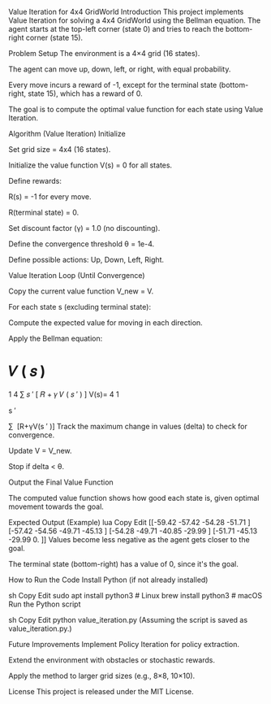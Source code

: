 Value Iteration for 4x4 GridWorld
Introduction
This project implements Value Iteration for solving a 4x4 GridWorld using the Bellman equation. The agent starts at the top-left corner (state 0) and tries to reach the bottom-right corner (state 15).

Problem Setup
The environment is a 4×4 grid (16 states).

The agent can move up, down, left, or right, with equal probability.

Every move incurs a reward of -1, except for the terminal state (bottom-right, state 15), which has a reward of 0.

The goal is to compute the optimal value function for each state using Value Iteration.

Algorithm (Value Iteration)
Initialize

Set grid size = 4x4 (16 states).

Initialize the value function V(s) = 0 for all states.

Define rewards:

R(s) = -1 for every move.

R(terminal state) = 0.

Set discount factor (γ) = 1.0 (no discounting).

Define the convergence threshold θ = 1e-4.

Define possible actions: Up, Down, Left, Right.

Value Iteration Loop (Until Convergence)

Copy the current value function V_new = V.

For each state s (excluding terminal state):

Compute the expected value for moving in each direction.

Apply the Bellman equation:

𝑉
(
𝑠
)
=
1
4
∑
𝑠
′
[
𝑅
+
𝛾
𝑉
(
𝑠
′
)
]
V(s)= 
4
1
​
  
s 
′
 
∑
​
 [R+γV(s 
′
 )]
Track the maximum change in values (delta) to check for convergence.

Update V = V_new.

Stop if delta < θ.

Output the Final Value Function

The computed value function shows how good each state is, given optimal movement towards the goal.

Expected Output (Example)
lua
Copy
Edit
[[-59.42  -57.42  -54.28  -51.71 ]
 [-57.42  -54.56  -49.71  -45.13 ]
 [-54.28  -49.71  -40.85  -29.99 ]
 [-51.71  -45.13  -29.99   0.    ]]
Values become less negative as the agent gets closer to the goal.

The terminal state (bottom-right) has a value of 0, since it's the goal.

How to Run the Code
Install Python (if not already installed)

sh
Copy
Edit
sudo apt install python3  # Linux
brew install python3      # macOS
Run the Python script

sh
Copy
Edit
python value_iteration.py
(Assuming the script is saved as value_iteration.py.)

Future Improvements
Implement Policy Iteration for policy extraction.

Extend the environment with obstacles or stochastic rewards.

Apply the method to larger grid sizes (e.g., 8×8, 10×10).

License
This project is released under the MIT License.

